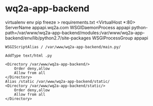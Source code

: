 # wq2a-app-backend
virtualenv env
pip freeze > requirements.txt
<VirtualHost *:80>
    ServerName appapi.wq2a.com
    WSGIDaemonProcess appapi python-path=/var/www/wq2a-app-backend/modules:/var/www/wq2a-app-backend/env/lib/python2.7/site-packages
    WSGIProcessGroup appapi

    WSGIScriptAlias / /var/www/wq2a-app-backend/main.py/

    AddType text/html .py

    <Directory /var/www/wq2a-app-backend/>
        Order deny,allow
        Allow from all
    </Directory>
    Alias /static /var/www/wq2a-app-backend/static/
    <Directory /var/www/wq2a-app-backend/static/>
        Order deny,allow
        Allow from all
    </Directory>
</VirtualHost>
